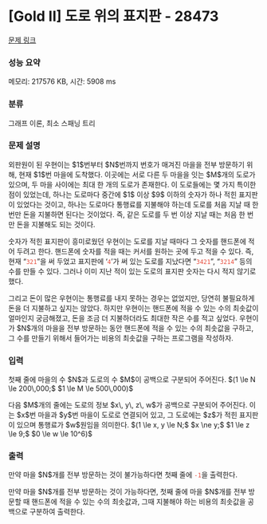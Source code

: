 # [Gold II] 도로 위의 표지판 - 28473 

[문제 링크](https://www.acmicpc.net/problem/28473) 

### 성능 요약

메모리: 217576 KB, 시간: 5908 ms

### 분류

그래프 이론, 최소 스패닝 트리

### 문제 설명

<p>외판원이 된 우현이는 $1$번부터 $N$번까지 번호가 매겨진 마을을 전부 방문하기 위해, 현재 $1$번 마을에 도착했다. 이곳에는 서로 다른 두 마을을 잇는 $M$개의 도로가 있으며, 두 마을 사이에는 최대 한 개의 도로가 존재한다. 이 도로들에는 몇 가지 특이한 점이 있었는데, 하나는 도로마다 중간에 $1$ 이상 $9$ 이하의 숫자가 하나 적힌 표지판이 있었다는 것이고, 하나는 도로마다 통행료를 지불해야 하는데 도로를 처음 지날 때 한 번만 돈을 지불하면 된다는 것이었다. 즉, 같은 도로를 두 번 이상 지날 때는 처음 한 번만 돈을 지불해도 되는 것이다.</p>

<p>숫자가 적힌 표지판이 흥미로웠던 우현이는 도로를 지날 때마다 그 숫자를 핸드폰에 적어 두려고 한다. 핸드폰에 숫자를 적을 때는 커서를 원하는 곳에 두고 적을 수 있다. 즉, 현재 “<span style="color:#e74c3c;"><code>321</code></span>”을 써 두었고 표지판에 ‘<span style="color:#e74c3c;"><code>4</code></span>’가 써 있는 도로를 지났다면 “<span style="color:#e74c3c;"><code>3421</code></span>”, “<span style="color:#e74c3c;"><code>3214</code></span>” 등의 수를 만들 수 있다. 그러나 이미 지난 적이 있는 도로의 표지판 숫자는 다시 적지 않기로 했다.</p>

<p>그리고 돈이 많은 우현이는 통행료를 내지 못하는 경우는 없었지만, 당연히 불필요하게 돈을 더 지불하고 싶지는 않았다. 하지만 우현이는 핸드폰에 적을 수 있는 수의 최솟값이 얼마인지 궁금해졌고, 돈을 조금 더 지불하더라도 최대한 작은 수를 적고 싶었다. 우현이가 $N$개의 마을을 전부 방문하는 동안 핸드폰에 적을 수 있는 수의 최솟값을 구하고, 그 수를 만들기 위해서 들어가는 비용의 최솟값을 구하는 프로그램을 작성하자.</p>

### 입력 

 <p>첫째 줄에 마을의 수 $N$과 도로의 수 $M$이 공백으로 구분되어 주어진다. $(1 \le N \le 200\,000;$ $1 \le M \le 500\,000)$</p>

<p>다음 $M$개의 줄에는 도로의 정보 $x\, y\, z\, w$가 공백으로 구분되어 주어진다. 이는 $x$번 마을과 $y$번 마을이 도로로 연결되어 있고, 그 도로에는 $z$가 적힌 표지판이 있으며 통행료가 $w$원임을 의미한다. $(1 \le x, y \le N;$ $x \ne y;$ $1 \le z \le 9;$ $0 \le w \le 10^6)$</p>

### 출력 

 <p>만약 마을 $N$개를 전부 방문하는 것이 불가능하다면 첫째 줄에 <span style="color:#e74c3c;"><code>-1</code></span>을 출력한다.</p>

<p>만약 마을 $N$개를 전부 방문하는 것이 가능하다면, 첫째 줄에 마을 $N$개를 전부 방문할 때 핸드폰에 적을 수 있는 수의 최솟값과, 그때 지불해야 하는 비용의 최솟값을 공백으로 구분하여 출력한다.</p>

